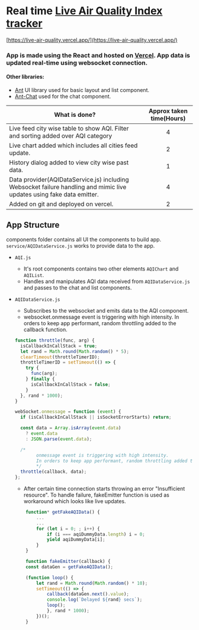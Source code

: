 # Real time [Live Air Quality Index tracker](https://live-air-quality.vercel.app/)
[https://live-air-quality.vercel.app/](https://live-air-quality.vercel.app/)

### App is made using the React and hosted on [Vercel](https://vercel.com/). App data is updated real-time using websocket connection.

#### Other libraries:

- [Ant](https://ant.design/) UI library used for basic layout and list component.
- [Ant-Chat](https://charts.ant.design/en) used for the chat component.
  <br />

| What is done?| Approx taken time(Hours) |
|--------------|:-----:|
| Live feed city wise table to show AQI. Filter and sorting added over AQI category |  4 |
| Live chart added which includes all cities feed update. |  2 |
| History dialog added to view city wise past data.| 1 |
| Data provider(AQIDataService.js) including Websocket failure handling and mimic live updates using fake data emitter.| 4 |
| Added on git and deployed on vercel.| 2 | 
 

## App Structure

components folder contains all UI the components to build app. `service/AQIDataService.js` works to provide data to the app.

- `AQI.js`
  - It's root components contains two other elements `AQIChart` and `AQIList`.
  - Handles and manipulates AQI data received from `AQIDataService.js` and passes to the chat and list components.
- `AQIDataService.js`

  - Subscribes to the websocket and emits data to the AQI component.
  - websocket.onmessage event is triggering with high intensity. In orders to keep app performant, random throttling added to the callback function.

  ```javascript
  function throttle(func, arg) {
    isCallbackInCallStack = true;
    let rand = Math.round(Math.random() * 5);
    clearTimeout(throttleTimerID);
    throttleTimerID = setTimeout(() => {
      try {
        func(arg);
      } finally {
        isCallbackInCallStack = false;
      }
    }, rand * 1000);
  }

  webSocket.onmessage = function (event) {
    if (isCallbackInCallStack || isSocketErrorStarts) return;

    const data = Array.isArray(event.data)
      ? event.data
      : JSON.parse(event.data);

    /*
          onmessage event is triggering with high intensity. 
          In orders to keep app performant, random throttling added to the callback function.
          */
    throttle(callback, data);
  };
  ```

  - After certain time connection starts throwing an error "Insufficient resource". To handle failure, fakeEmitter function is used as workaround which looks like live updates.

  ```javascript
      function* getFakeAQIData() {
          ...
          ...
          for (let i = 0; ; i++) {
              if (i === aqiDummyData.length) i = 0;
              yield aqiDummyData[i];
          }
      }

      function fakeEmitter(callback) {
      const dataGen = getFakeAQIData();

      (function loop() {
          let rand = Math.round(Math.random() * 10);
          setTimeout(() => {
              callback(dataGen.next().value);
              console.log(`Delayed ${rand} secs`);
              loop();
              }, rand * 1000);
          })();
      }
  ```
